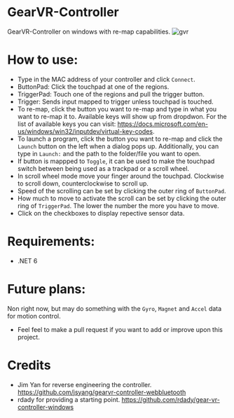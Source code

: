 # GearVR-Controller
GearVR-Controller on windows with re-map capabilities.
![gvr](https://user-images.githubusercontent.com/61667570/141807053-7bc3e593-7f60-4601-8946-c3304ba18e28.png)

# How to use:
* Type in the MAC address of your controller and click `Connect`.
* ButtonPad: Click the touchpad at one of the regions.
* TriggerPad: Touch one of the regions and pull the trigger button.
* Trigger: Sends input mapped to trigger unless touchpad is touched.
* To re-map, click the button you want to re-map and type in what you want to re-map it to. Available keys will show up from dropdwon. For the list of available keys you can visit: https://docs.microsoft.com/en-us/windows/win32/inputdev/virtual-key-codes.
* To launch a program, click the button you want to re-map and click the `Launch` button on the left when a dialog pops up. Additionally, you can type in `Launch:` and the path to the folder/file you want to open.
* If button is mappped to `Toggle`, it can be used to make the touchpad switch between being used as a trackpad or a scroll wheel.
* In scroll wheel mode move your finger around the touchpad. Clockwise to scroll down, counterclockwise to scroll up.
* Speed of the scrolling can be set by clicking the outer ring of `ButtonPad`.
* How much to move to activate the scroll can be set by clicking the outer ring of `TriggerPad`. The lower the number the more you have to move.
* Click on the checkboxes to display repective sensor data.

# Requirements:
* .NET 6

# Future plans:
Non right now, but may do something with the `Gyro`, `Magnet` and `Accel` data for motion control.
* Feel feel to make a pull request if you want to add or improve upon this project.

# Credits
* Jim Yan for reverse engineering the controller. https://github.com/jsyang/gearvr-controller-webbluetooth
* rdady for providing a starting point. https://github.com/rdady/gear-vr-controller-windows
